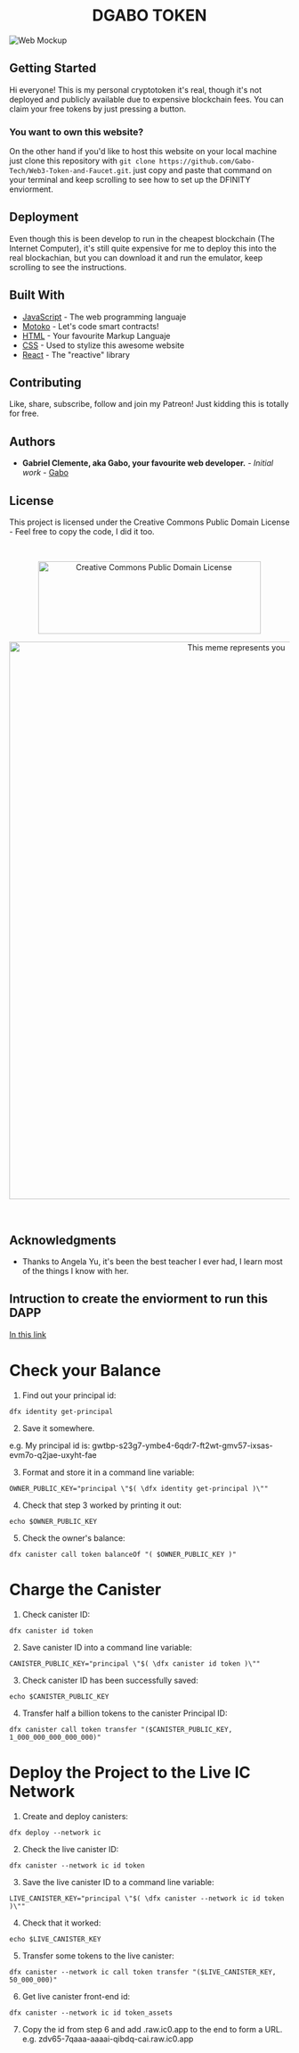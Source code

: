 <h1 align="center"><strong>DGABO TOKEN</strong></h1>


![Web Mockup](Mockup.png)
<br>

## Getting Started
Hi everyone! This is my personal cryptotoken it's real, though it's not deployed and publicly available due to expensive blockchain fees. You can claim your free tokens by just pressing a button.

### You want to own this website?

On the other hand if you'd like to host this website on your local machine just clone this repository with ```git clone https://github.com/Gabo-Tech/Web3-Token-and-Faucet.git```. just copy and paste that command on your terminal and keep scrolling to see how to set up the DFINITY enviorment.

## Deployment

Even though this is been develop to run in the cheapest blockchain (The Internet Computer), it's still quite expensive for me to deploy this into the real blockachian, but you can download it and run the emulator, keep scrolling to see the instructions.

## Built With

* [JavaScript](https://www.javascript.com/) - The web programming languaje
* [Motoko](https://internetcomputer.org/docs/current/developer-docs/build/languages/motoko/) - Let's code smart contracts!
* [HTML](https://html.com/) - Your favourite Markup Languaje
* [CSS](https://www.css3.info/) - Used to stylize this awesome website
* [React](https://reactjs.org/) - The "reactive" library

## Contributing

  Like, share, subscribe, follow and join my Patreon! Just kidding this is totally for free. 

## Authors

* **Gabriel Clemente, aka Gabo, your favourite web developer.** - *Initial work* - [Gabo](https://github.com/Gabo-Tech)

## License

This project is licensed under the Creative Commons Public Domain License - Feel free to copy the code, I did it too.


<br>
<p align="center">
  <img 
    width="400"
    height="130"
    src="https://upload.wikimedia.org/wikipedia/commons/thumb/8/84/Public_Domain_Mark_button.svg/220px-Public_Domain_Mark_button.svg.png"
    alt="Creative Commons Public Domain License"
  ></p>
  <p align="center">
  <img 
    width="800"
    height="1000"
    src="https://preview.redd.it/hwurhp7crzf81.png?auto=webp&s=3f230e79f360c9fbc9394e70ea72330391bf8f27"
    alt="This meme represents you"
  ></p>
<br>


## Acknowledgments

* Thanks to Angela Yu, it's been the best teacher I ever had, I learn most of the things I know with her.

## Intruction to create the enviorment to run this DAPP

[In this link](https://internetcomputer.org/docs/current/developer-docs/quickstart/hello10mins)

# Check your Balance

1. Find out your principal id:

```
dfx identity get-principal
```

2. Save it somewhere.

e.g. My principal id is: gwtbp-s23g7-ymbe4-6qdr7-ft2wt-gmv57-ixsas-evm7o-q2jae-uxyht-fae


3. Format and store it in a command line variable:
```
OWNER_PUBLIC_KEY="principal \"$( \dfx identity get-principal )\""
```

4. Check that step 3 worked by printing it out:
```
echo $OWNER_PUBLIC_KEY
```

5. Check the owner's balance:
```
dfx canister call token balanceOf "( $OWNER_PUBLIC_KEY )"
```

# Charge the Canister


1. Check canister ID:
```
dfx canister id token
```

2. Save canister ID into a command line variable:
```
CANISTER_PUBLIC_KEY="principal \"$( \dfx canister id token )\""
```

3. Check canister ID has been successfully saved:
```
echo $CANISTER_PUBLIC_KEY
```

4. Transfer half a billion tokens to the canister Principal ID:
```
dfx canister call token transfer "($CANISTER_PUBLIC_KEY, 1_000_000_000_000_000)"
```

# Deploy the Project to the Live IC Network

1. Create and deploy canisters:

```
dfx deploy --network ic
```

2. Check the live canister ID:
```
dfx canister --network ic id token
```

3. Save the live canister ID to a command line variable:
```
LIVE_CANISTER_KEY="principal \"$( \dfx canister --network ic id token )\""
```

4. Check that it worked:
```
echo $LIVE_CANISTER_KEY
```

5. Transfer some tokens to the live canister:
```
dfx canister --network ic call token transfer "($LIVE_CANISTER_KEY, 50_000_000)"
```

6. Get live canister front-end id:
```
dfx canister --network ic id token_assets
```
7. Copy the id from step 6 and add .raw.ic0.app to the end to form a URL.
e.g. zdv65-7qaaa-aaaai-qibdq-cai.raw.ic0.app